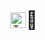 <div align="center" style="display: flex; align-items: center; justify-content: center;">

  <!-- Image -->
  <img src="https://typst.app/favicon.ico" alt="Typst logo" width="25" height="25"/>

  <!-- Emoji -->
  <div style="font-size: 2em; vertical-align: middle;">🚀</div> <!-- Adjust font-size as needed -->

</div>

